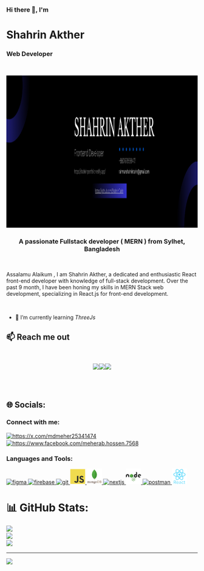 ### Hi there 👋, I'm 
<h1>Shahrin Akther</h1>
<h3>Web Developer</h3>  
<br/>
<p align="left"> <img height='400px' width='100%' src="Banner.png" alt="shahrinakther" /> </p>
<h3 align="center">A passionate Fullstack developer ( MERN ) from Sylhet, Bangladesh</h3>
<br/>  
  
Assalamu Alaikum , I am Shahrin Akther, a dedicated and enthusiastic React front-end developer with knowledge of full-stack development. Over the past 9 month, I have been honing my skills in MERN Stack web development, specializing in React.js for front-end development.
  
<br/>

- 🌱 I’m currently learning *ThreeJs*

## :mailbox: Reach me out

<br />

[<p align="center"><img height="75" src="https://github.com/ShahrinTarin/ShahrinTarin/blob/main/images/icons/Linkedin.png">](https://www.linkedin.com/in/shahrintarin-rahman/)[<img height="75" src="https://github.com/ShahrinTarin/ShahrinTarin/blob/main/images/icons/Facebook.png">](https://www.facebook.com/profile.php?id=61570044629513)[<img height="75" src="https://github.com/ShahrinTarin/ShahrinTarin/blob/main/images/icons/Twitter.png"> </p>](https://twitter.com/_)

<br />

<br/>



## 🌐 Socials:

<h3 align="left">Connect with me:</h3>
<p align="left">
<a href="https://github.com/ShahrinTarin" target="blank"><img align="center" src="https://raw.githubusercontent.com/rahuldkjain/github-profile-readme-generator/master/src/images/icons/Social/github.svg" alt="https://x.com/mdmeher25341474" height="30" width="40" /></a>
<a href="https://facebook.com/ShahrinTarin Rahman" target="blank"><img align="center" src="https://raw.githubusercontent.com/rahuldkjain/github-profile-readme-generator/master/src/images/icons/Social/facebook.svg" alt="https://www.facebook.com/meherab.hossen.7568" height="30" width="40" /></a>
</p>

<h3 align="left">Languages and Tools:</h3>
<p align="left"> <a href="https://www.figma.com/" target="_blank" rel="noreferrer"> <img src="https://www.vectorlogo.zone/logos/figma/figma-icon.svg" alt="figma" width="40" height="40"/> </a> <a href="https://firebase.google.com/" target="_blank" rel="noreferrer"> <img src="https://www.vectorlogo.zone/logos/firebase/firebase-icon.svg" alt="firebase" width="40" height="40"/> </a> <a href="https://git-scm.com/" target="_blank" rel="noreferrer"> <img src="https://www.vectorlogo.zone/logos/git-scm/git-scm-icon.svg" alt="git" width="40" height="40"/> </a> <a href="https://developer.mozilla.org/en-US/docs/Web/JavaScript" target="_blank" rel="noreferrer"> <img src="https://raw.githubusercontent.com/devicons/devicon/master/icons/javascript/javascript-original.svg" alt="javascript" width="40" height="40"/> </a> <a href="https://www.mongodb.com/" target="_blank" rel="noreferrer"> <img src="https://raw.githubusercontent.com/devicons/devicon/master/icons/mongodb/mongodb-original-wordmark.svg" alt="mongodb" width="40" height="40"/> </a> <a href="https://nextjs.org/" target="_blank" rel="noreferrer"> <img src="https://cdn.worldvectorlogo.com/logos/nextjs-2.svg" alt="nextjs" width="40" height="40"/> </a> <a href="https://nodejs.org" target="_blank" rel="noreferrer"> <img src="https://raw.githubusercontent.com/devicons/devicon/master/icons/nodejs/nodejs-original-wordmark.svg" alt="nodejs" width="40" height="40"/> </a> <a href="https://postman.com" target="_blank" rel="noreferrer"> <img src="https://www.vectorlogo.zone/logos/getpostman/getpostman-icon.svg" alt="postman" width="40" height="40"/> </a> <a href="https://reactjs.org/" target="_blank" rel="noreferrer"> <img src="https://raw.githubusercontent.com/devicons/devicon/master/icons/react/react-original-wordmark.svg" alt="react" width="40" height="40"/> </a> 
</p>

# 📊 GitHub Stats:
![](https://github-readme-stats.vercel.app/api?username=ShahrinTarin&theme=radical&hide_border=true&include_all_commits=true&count_private=true)<br/>
![](https://nirzak-streak-stats.vercel.app/?user=ShahrinTarin&theme=radical&hide_border=true)<br/>
![](https://github-readme-stats.vercel.app/api/top-langs/?username=ShahrinTarin&theme=radical&hide_border=true&include_all_commits=true&count_private=true&layout=compact)

---
[![](https://visitcount.itsvg.in/api?id=ShahrinTarin&icon=0&color=0)](https://visitcount.itsvg.in)

<!-- Proudly created with GPRM ( https://gprm.itsvg.in ) -->
